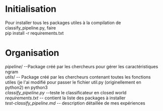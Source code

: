 # Initialisation
Pour installer tous les packages utiles à la compilation de classify_pipeline.py, faire <br/>
pip install -r requirements.txt

# Organisation
*pipeline*/ --Package créé par les chercheurs pour gérer les caractéristiques ngram <br/>
*utils*/ -- Package créé par les chercheurs contenant toutes les fonctions utiles (je l'ai modifié pour passer le fichier util.py (originellement en python2) en python3<br/>
*classify_pipeline.py* --teste le classificateur en closed world<br/>
*requirements.txt* -- contient la liste des packages à installer<br/>
*test-classify_pipeline.md* -- description détaillée de mes expériences

